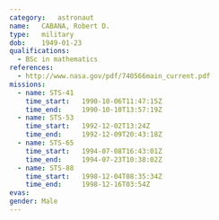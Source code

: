 ```yaml
---
category:	astronaut
name:	CABANA, Robert D. 
type:	military
dob:	1949-01-23
qualifications:
  - BSc in mathematics
references:
  - http://www.nasa.gov/pdf/740566main_current.pdf
missions:
  - name: STS-41
    time_start:   1990-10-06T11:47:15Z
    time_end:     1990-10-10T13:57:19Z
  - name: STS-53
    time_start:   1992-12-02T13:24Z
    time_end:     1992-12-09T20:43:18Z
  - name: STS-65
    time_start:   1994-07-08T16:43:01Z
    time_end:     1994-07-23T10:38:02Z
  - name: STS-88
    time_start:   1998-12-04T08:35:34Z
    time_end:     1998-12-16T03:54Z
evas:
gender:	Male
---
```

